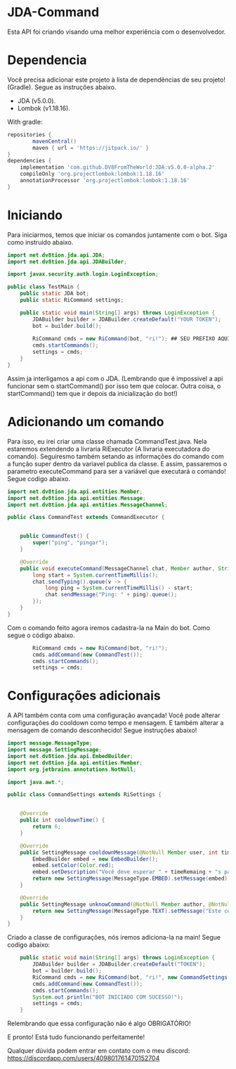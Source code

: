# JDA-Command
 Esta API foi criando visando uma melhor experiência com o desenvolvedor.

# Dependencia

 Você precisa adicionar este projeto à lista de dependências de seu projeto! (Gradle).
 Segue as instruções abaixo.

 - JDA (v5.0.0).
 - Lombok (v1.18.16).

With gradle:
```groovy
repositories {
        mavenCentral()
        maven { url = 'https://jitpack.io/' }
}
dependencies {
    implementation 'com.github.DV8FromTheWorld:JDA:v5.0.0-alpha.2'
    compileOnly 'org.projectlombok:lombok:1.18.16'
    annotationProcessor 'org.projectlombok:lombok:1.18.16'
}
```


# Iniciando

 Para iniciarmos, temos que iniciar os comandos juntamente com o bot.
 Siga como instruido abaixo.

```java
import net.dv8tion.jda.api.JDA;
import net.dv8tion.jda.api.JDABuilder;

import javax.security.auth.login.LoginException;

public class TestMain {
    public static JDA bot;
    public static RiCommand settings;

    public static void main(String[] args) throws LoginException {
        JDABuilder builder = JDABuilder.createDefault("YOUR TOKEN");
        bot = builder.build(); 
                                                                              
        RiCommand cmds = new RiCommand(bot, "ri!"); ## SEU PREFIXO AQUI 
        cmds.startCommands();
        settings = cmds;
    }
}
```

 Assim ja interligamos a api com o JDA. (Lembrando que é impossivel a api funcionar sem o startCommand() por isso tem que colocar. Outra coisa, o startCommand() tem que ir depois da inicialização do bot!)


# Adicionando um comando

 Para isso, eu irei criar uma classe chamada CommandTest.java.
 Nela estaremos extendendo a livraria RiExecutor (A livraria executadora do comando).
 Seguiresmo também setando as informações do comando com a função super dentro da variavel publica da classe. 
 E assim, passaremos o parametro executeCommand para ser a variável que executará o comando!
 Segue codigo abaixo.

```java
import net.dv8tion.jda.api.entities.Member;
import net.dv8tion.jda.api.entities.Message;
import net.dv8tion.jda.api.entities.MessageChannel;

public class CommandTest extends CommandExecutor {


    public CommandTest() {
        super("ping", "pingar");
    }

    @Override
    public void executeCommand(MessageChannel chat, Member author, String[] args, Message message) {
        long start = System.currentTimeMillis();
        chat.sendTyping().queue(v -> {
            long ping = System.currentTimeMillis() - start;
            chat.sendMessage("Ping: " + ping).queue();
        });
    }
}
```

 Com o comando feito agora iremos cadastra-la na Main do bot.
 Como segue o código abaixo.

```java
        RiCommand cmds = new RiCommand(bot, "ri!");
        cmds.addCommand(new CommandTest());
        cmds.startCommands();
        settings = cmds;
```

# Configurações adicionais
A API também conta com uma configuração avançada!
Você pode alterar configurações do cooldown como tempo e mensagem.
E também alterar a mensagem de comando desconhecido!
Segue instruções abaixo!
```java
import message.MessageType;
import message.SettingMessage;
import net.dv8tion.jda.api.EmbedBuilder;
import net.dv8tion.jda.api.entities.Member;
import org.jetbrains.annotations.NotNull;

import java.awt.*;

public class CommandSettings extends RiSettings {


    @Override
    public int cooldownTime() {
        return 6;
    }

    @Override
    public SettingMessage cooldownMessage(@NotNull Member user, int timeRemaing) {
        EmbedBuilder embed = new EmbedBuilder();
        embed.setColor(Color.red);
        embed.setDescription("Você deve esperar " + timeRemaing + "s para executar outro comando!");
        return new SettingMessage(MessageType.EMBED).setMessage(embed);
    }

    @Override
    public SettingMessage unknowCommand(@NotNull Member author, @NotNull String commandName) {
        return new SettingMessage(MessageType.TEXT).setMessage("Este comando não existe! Tente utilizar o comando " + TestMain.settings.getPrefix() + "help");
    }
}
```
Criado a classe de configurações, nós iremos adiciona-la na main!
Segue codigo abaixo:

```java
    public static void main(String[] args) throws LoginException {
        JDABuilder builder = JDABuilder.createDefault("TOKEN");
        bot = builder.build();
        RiCommand cmds = new RiCommand(bot, "ri!", new CommandSettings());
        cmds.addCommand(new CommandTest());
        cmds.startCommands();
        System.out.println("BOT INICIADO COM SUCESSO!");
        settings = cmds;
    }
```


Relembrando que essa configuração não é algo OBRIGATÓRIO!


 E pronto! Está tudo funcionando perfeitamente!

 Qualquer dúvida podem entrar em contato com o meu discord: https://discordapp.com/users/409801761470152704
